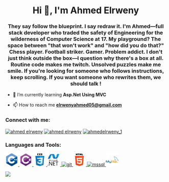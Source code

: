 <h1 align="center">Hi 👋, I'm Ahmed Elrweny</h1>
<h3 align="center">They say follow the blueprint. I say redraw it. I'm Ahmed—full stack developer who traded the safety of Engineering for the wilderness of Computer Science at 17. My playground? The space between "that won't work" and "how did you do that?" Chess player. Football striker. Gamer. Problem addict. I don't just think outside the box—I question why there's a box at all. Routine code makes me twitch. Unsolved puzzles make me smile. If you're looking for someone who follows instructions, keep scrolling. If you want someone who rewrites them, we should talk !</h3>

- 🌱 I’m currently learning **Asp.Net Using MVC**

- 📫 How to reach me **elrwenyahmed05@gmail.com**

<h3 align="left">Connect with me:</h3>
<p align="left">
<a href="https://linkedin.com/in/ahmed elrweny" target="blank"><img align="center" src="https://raw.githubusercontent.com/rahuldkjain/github-profile-readme-generator/master/src/images/icons/Social/linked-in-alt.svg" alt="ahmed elrweny" height="30" width="40" /></a>
<a href="https://fb.com/ahmed elrweny" target="blank"><img align="center" src="https://raw.githubusercontent.com/rahuldkjain/github-profile-readme-generator/master/src/images/icons/Social/facebook.svg" alt="ahmed elrweny" height="30" width="40" /></a>
<a href="https://codeforces.com/profile/ahmedelrweny_1" target="blank"><img align="center" src="https://raw.githubusercontent.com/rahuldkjain/github-profile-readme-generator/master/src/images/icons/Social/codeforces.svg" alt="ahmedelrweny_1" height="30" width="40" /></a>
</p>

<h3 align="left">Languages and Tools:</h3>
<p align="left"> <a href="https://www.w3schools.com/cpp/" target="_blank" rel="noreferrer"> <img src="https://raw.githubusercontent.com/devicons/devicon/master/icons/cplusplus/cplusplus-original.svg" alt="cplusplus" width="40" height="40"/> </a> <a href="https://www.w3schools.com/cs/" target="_blank" rel="noreferrer"> <img src="https://raw.githubusercontent.com/devicons/devicon/master/icons/csharp/csharp-original.svg" alt="csharp" width="40" height="40"/> </a> <a href="https://www.w3schools.com/css/" target="_blank" rel="noreferrer"> <img src="https://raw.githubusercontent.com/devicons/devicon/master/icons/css3/css3-original-wordmark.svg" alt="css3" width="40" height="40"/> </a> <a href="https://dotnet.microsoft.com/" target="_blank" rel="noreferrer"> <img src="https://raw.githubusercontent.com/devicons/devicon/master/icons/dot-net/dot-net-original-wordmark.svg" alt="dotnet" width="40" height="40"/> </a> <a href="https://git-scm.com/" target="_blank" rel="noreferrer"> <img src="https://www.vectorlogo.zone/logos/git-scm/git-scm-icon.svg" alt="git" width="40" height="40"/> </a> <a href="https://www.w3.org/html/" target="_blank" rel="noreferrer"> <img src="https://raw.githubusercontent.com/devicons/devicon/master/icons/html5/html5-original-wordmark.svg" alt="html5" width="40" height="40"/> </a> <a href="https://www.microsoft.com/en-us/sql-server" target="_blank" rel="noreferrer"> <img src="https://www.svgrepo.com/show/303229/microsoft-sql-server-logo.svg" alt="mssql" width="40" height="40"/> </a> <a href="https://www.mysql.com/" target="_blank" rel="noreferrer"> <img src="https://raw.githubusercontent.com/devicons/devicon/master/icons/mysql/mysql-original-wordmark.svg" alt="mysql" width="40" height="40"/> </a> </p>
<img src="https://github-readme-stats.vercel.app/api/top-langs?username=zluvsand&layout=compact"/>

